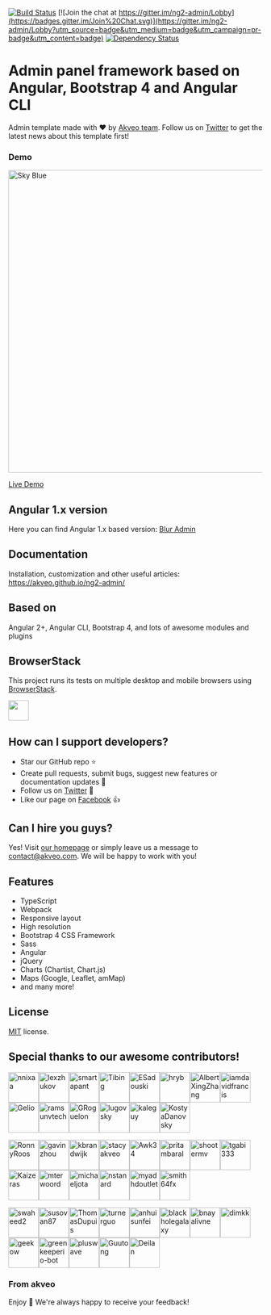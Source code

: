 [![Build Status](https://travis-ci.org/akveo/ng2-admin.svg?branch=master)](https://travis-ci.org/akveo/ng2-admin)
[![Join the chat at https://gitter.im/ng2-admin/Lobby](https://badges.gitter.im/Join%20Chat.svg)](https://gitter.im/ng2-admin/Lobby?utm_source=badge&utm_medium=badge&utm_campaign=pr-badge&utm_content=badge)
[![Dependency Status](https://david-dm.org/akveo/ng2-admin/status.svg)](https://david-dm.org/akveo/ng2-admin)

# Admin panel framework based on Angular, Bootstrap 4 and Angular CLI

Admin template made with :heart:  by [Akveo team](http://akveo.com/). Follow us on [Twitter](https://twitter.com/akveo_inc) to get the latest news about this template first!

### Demo

<a target="_blank" href="http://akveo.com/ng2-admin/"><img src="http://i.imgur.com/QK9AzHj.jpg" width="600" alt="Sky Blue"/></a>

<a target="_blank" href="http://akveo.com/ng2-admin/">Live Demo</a>

## Angular 1.x version
Here you can find Angular 1.x based version: [Blur Admin](http://akveo.github.io/blur-admin/)
 
## Documentation
Installation, customization and other useful articles: https://akveo.github.io/ng2-admin/

## Based on
Angular 2+, Angular CLI, Bootstrap 4, and lots of awesome modules and plugins

## BrowserStack
This project runs its tests on multiple desktop and mobile browsers using [BrowserStack](http://www.browserstack.com).

<img src="https://cloud.githubusercontent.com/assets/131406/22254249/534d889e-e254-11e6-8427-a759fb23b7bd.png" height="40" />

## How can I support developers?
- Star our GitHub repo :star:
- Create pull requests, submit bugs, suggest new features or documentation updates :wrench:
- Follow us on [Twitter](https://twitter.com/akveo_inc) :feet:
- Like our page on [Facebook](https://www.facebook.com/akveo/) :thumbsup:

## Can I hire you guys?
Yes!  Visit [our homepage](http://akveo.com/) or simply leave us a message to [contact@akveo.com](mailto:contact@akveo.com). We will be happy to work with you!

## Features
* TypeScript
* Webpack
* Responsive layout
* High resolution
* Bootstrap 4 CSS Framework
* Sass
* Angular
* jQuery
* Charts (Chartist, Chart.js)
* Maps (Google, Leaflet, amMap)
* and many more!

## License
[MIT](LICENSE.txt) license.

## Special thanks to our awesome contributors!

[<img alt="nnixaa" src="https://avatars0.githubusercontent.com/u/230527?v=3&s=60" width="60">](https://github.com/nnixaa)[<img alt="lexzhukov" src="https://avatars0.githubusercontent.com/u/12192373?v=3&s=60" width="60">](https://github.com/lexzhukov)[<img alt="smartapant" src="https://avatars3.githubusercontent.com/u/3674348?v=3&s=60" width="60">](https://github.com/smartapant)[<img alt="Tibing" src="https://avatars2.githubusercontent.com/u/17410089?v=3&s=60" width="60">](https://github.com/Tibing)[<img alt="ESadouski" src="https://avatars3.githubusercontent.com/u/9255839?v=3&s=60" width="60">](https://github.com/ESadouski)[<img alt="hryb" src="https://avatars3.githubusercontent.com/u/24896429?v=3&s=60" width="60">](https://github.com/hryb)[<img alt="AlbertXingZhang" src="https://avatars3.githubusercontent.com/u/12808025?v=3&s=60" width="60">](https://github.com/AlbertXingZhang)[<img alt="iamdavidfrancis" src="https://avatars2.githubusercontent.com/u/539365?v=3&s=60" width="60">](https://github.com/iamdavidfrancis)[<img alt="Gelio" src="https://avatars3.githubusercontent.com/u/889383?v=3&s=60" width="60">](https://github.com/Gelio)[<img alt="ramsunvtech" src="https://avatars1.githubusercontent.com/u/1652629?v=3&s=60" width="60">](https://github.com/ramsunvtech)[<img alt="GRoguelon" src="https://avatars2.githubusercontent.com/u/309354?v=3&s=60" width="60">](https://github.com/GRoguelon)[<img alt="lugovsky" src="https://avatars3.githubusercontent.com/u/2788046?v=3&s=60" width="60">](https://github.com/lugovsky)[<img alt="kaleguy" src="https://avatars3.githubusercontent.com/u/1402176?v=3&s=60" width="60">](https://github.com/kaleguy)[<img alt="KostyaDanovsky" src="https://avatars3.githubusercontent.com/u/773632?v=3&s=60" width="60">](https://github.com/KostyaDanovsky)

[<img alt="RonnyRoos" src="https://avatars2.githubusercontent.com/u/6583791?v=3&s=60" width="60">](https://github.com/RonnyRoos)[<img alt="gavinzhou" src="https://avatars2.githubusercontent.com/u/240780?v=3&s=60" width="60">](https://github.com/gavinzhou)[<img alt="kbrandwijk" src="https://avatars2.githubusercontent.com/u/852069?v=3&s=60" width="60">](https://github.com/kbrandwijk)[<img alt="stacyakveo" src="https://avatars2.githubusercontent.com/u/27723447?v=3&s=60" width="60">](https://github.com/stacyakveo)[<img alt="Awk34" src="https://avatars1.githubusercontent.com/u/5545474?v=3&s=60" width="60">](https://github.com/Awk34)[<img alt="pritambaral" src="https://avatars1.githubusercontent.com/u/1378718?v=3&s=60" width="60">](https://github.com/pritambaral)[<img alt="shootermv" src="https://avatars3.githubusercontent.com/u/1336862?v=3&s=60" width="60">](https://github.com/shootermv)[<img alt="tgabi333" src="https://avatars0.githubusercontent.com/u/187022?v=3&s=60" width="60">](https://github.com/tgabi333)[<img alt="Kaizeras" src="https://avatars0.githubusercontent.com/u/6340189?v=3&s=60" width="60">](https://github.com/Kaizeras)[<img alt="mterwoord" src="https://avatars1.githubusercontent.com/u/114143?v=3&s=60" width="60">](https://github.com/mterwoord)[<img alt="michaeljota" src="https://avatars3.githubusercontent.com/u/10507776?v=3&s=60" width="60">](https://github.com/michaeljota)[<img alt="nstanard" src="https://avatars2.githubusercontent.com/u/4204806?v=3&s=60" width="60">](https://github.com/nstanard)[<img alt="myadhdoutlet" src="https://avatars0.githubusercontent.com/u/18659465?v=3&s=60" width="60">](https://github.com/myadhdoutlet)[<img alt="smith64fx" src="https://avatars0.githubusercontent.com/u/3246782?v=3&s=60" width="60">](https://github.com/smith64fx)

[<img alt="swaheed2" src="https://avatars1.githubusercontent.com/u/8592912?v=3&s=60" width="60">](https://github.com/swaheed2)[<img alt="susovan87" src="https://avatars0.githubusercontent.com/u/1897814?v=3&s=60" width="60">](https://github.com/susovan87)[<img alt="ThomasDupuis" src="https://avatars2.githubusercontent.com/u/1278762?v=3&s=60" width="60">](https://github.com/ThomasDupuis)[<img alt="turnerguo" src="https://avatars3.githubusercontent.com/u/633880?v=3&s=60" width="60">](https://github.com/turnerguo)[<img alt="anhuisunfei" src="https://avatars0.githubusercontent.com/u/5771096?v=3&s=60" width="60">](https://github.com/anhuisunfei)[<img alt="blackholegalaxy" src="https://avatars3.githubusercontent.com/u/11064123?v=3&s=60" width="60">](https://github.com/blackholegalaxy)[<img alt="bnayalivne" src="https://avatars0.githubusercontent.com/u/20381085?v=3&s=60" width="60">](https://github.com/bnayalivne)[<img alt="dimkk" src="https://avatars0.githubusercontent.com/u/4674044?v=3&s=60" width="60">](https://github.com/dimkk)[<img alt="geekow" src="https://avatars2.githubusercontent.com/u/12011794?v=3&s=60" width="60">](https://github.com/geekow)[<img alt="greenkeeperio-bot" src="https://avatars2.githubusercontent.com/u/14790466?v=3&s=60" width="60">](https://github.com/greenkeeperio-bot)[<img alt="pluswave" src="https://avatars0.githubusercontent.com/u/5653443?v=3&s=60" width="60">](https://github.com/pluswave)[<img alt="Guutong" src="https://avatars3.githubusercontent.com/u/10181975?v=3&s=60" width="60">](https://github.com/Guutong)[<img alt="Deilan" src="https://avatars1.githubusercontent.com/u/4777512?v=3&s=60" width="60">](https://github.com/Deilan)

### From akveo

Enjoy :metal:
We're always happy to receive your feedback!
